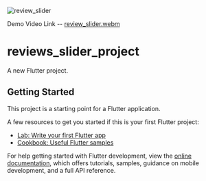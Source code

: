 ![review_slider](https://user-images.githubusercontent.com/49479943/207298163-a4f434e0-c2b6-4719-b5dc-af019d8f7bc5.png)


Demo Video Link -- [review_slider.webm](https://user-images.githubusercontent.com/49479943/207298171-b48b4061-154b-4c2f-a6e1-daa45bade7b2.webm)


# reviews_slider_project

A new Flutter project.

## Getting Started

This project is a starting point for a Flutter application.

A few resources to get you started if this is your first Flutter project:

- [Lab: Write your first Flutter app](https://docs.flutter.dev/get-started/codelab)
- [Cookbook: Useful Flutter samples](https://docs.flutter.dev/cookbook)

For help getting started with Flutter development, view the
[online documentation](https://docs.flutter.dev/), which offers tutorials,
samples, guidance on mobile development, and a full API reference.
